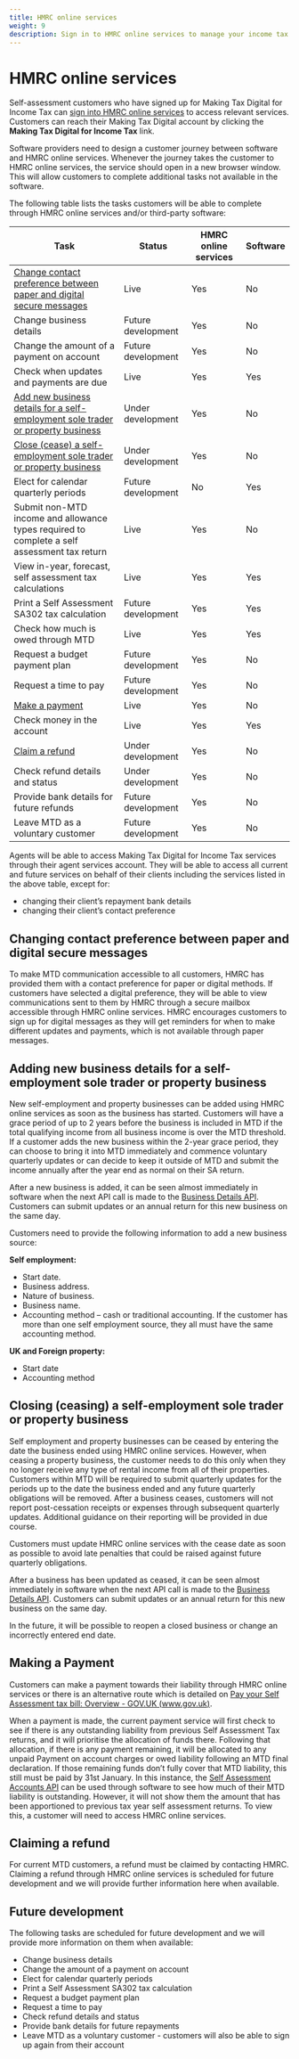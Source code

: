 ```yaml
---
title: HMRC online services
weight: 9
description: Sign in to HMRC online services to manage your income tax.
---
```


<!--- Section owner: MTD Programme --->

# HMRC online services
Self-assessment customers who have signed up for Making Tax Digital for Income Tax can [sign into HMRC online services](https://www.gov.uk/log-in-register-hmrc-online-services) to access relevant services. Customers can reach their Making Tax Digital account by clicking the **Making Tax Digital for Income Tax** link.

Software providers need to design a customer journey between software and HMRC online services. Whenever the journey takes the customer to HMRC online services, the service should open in a new browser window. This will allow customers to complete additional tasks not available in the software.

The following table lists the tasks customers will be able to complete through HMRC online services and/or third-party software:

| Task                                                                                                                                                             | Status             | HMRC online services | Software |
| ---------------------------------------------------------------------------------------------------------------------------------------------------------------- | ------------------ | -------------------- | -------- |
| [Change contact preference between paper and digital secure messages](#changing-contact-preference-between-paper-and-digital-secure-messages)                                                                                        | Live               | Yes                  | No       |
| Change business details                                                                                                                                    | Future development | Yes                  | No       |
| Change the amount of a payment on account                                                                                                                        | Future development | Yes                  | No       |
| Check when updates and payments are due                                                                                                                    | Live               | Yes                  | Yes      |
| [Add new business details for a self-employment sole trader or property business](#adding-new-business-details-for-a-self-employment-sole-trader-or-property-business)                                                                                                                             | Under development  | Yes                  | No       |
| [Close (cease) a self-employment sole trader or property business](#closing-ceasing-a-self-employment-sole-trader-or-property-business)                                                                                               | Under development  | Yes                  | No       |
| Elect for calendar quarterly periods                                                                                                               | Future development | No                   | Yes      |
| Submit non-MTD income and allowance types required to complete a self assessment tax return                                                                                                                                | Live               | Yes                  | No       |
| View in-year, forecast, self assessment tax calculations                                                                                                         | Live               | Yes                  | Yes      |
| Print a Self Assessment SA302 tax calculation | Future development | Yes                  | Yes      |
| Check how much is owed through MTD                                                                                                                              | Live               | Yes                  | Yes      |
| Request a budget payment plan                                                                                                                                    | Future development | Yes                  | No       |
| Request a time to pay                                                                                                                                            | Future development | Yes                  | No       |
| [Make a payment](#making-a-payment)                                                                                                                                                   | Live               | Yes                  | No       |
| Check money in the account                                                                                                                                     | Live               | Yes                  | Yes      |
| [Claim a refund](#claiming-a-refund)                                                                                                                                                | Under development  | Yes                  | No       |
| Check refund details and status                                                                                                                               | Under development  | Yes                  | No       |
| Provide bank details for future refunds                                                                                                                                  | Future development | Yes                  | No       |
| Leave MTD as a voluntary customer                                                                                                                                | Future development | Yes                  | No       |

Agents will be able to access Making Tax Digital for Income Tax services through their agent services account. They will be able to access all current and future services on behalf of their clients including the services listed in the above table, except for:

- changing their client’s repayment bank details 
- changing their client’s contact preference

## Changing contact preference between paper and digital secure messages

To make MTD communication accessible to all customers, HMRC has provided them with a contact preference for paper or digital methods.  If customers have selected a digital preference, they will be able to view communications sent to them by HMRC through a secure mailbox accessible through HMRC online services.  HMRC encourages customers to sign up for digital messages as they will get reminders for when to make different updates and payments, which is not available through paper messages. 

## Adding new business details for a self-employment sole trader or property business

New self-employment and property businesses can be added using HMRC online services as soon as the business has started. Customers will have a grace period of up to 2 years before the business is included in MTD if the total qualifying income from all business income is over the MTD threshold.  If a customer adds the new business within the 2-year grace period, they can choose to bring it into MTD immediately and commence voluntary quarterly updates or can decide to keep it outside of MTD and submit the income annually after the year end as normal on their SA return.

After a new business is added, it can be seen almost immediately in software when the next API call is made to the [Business Details API](https://developer.service.hmrc.gov.uk/api-documentation/docs/api/service/business-details-api/). Customers can submit updates or an annual return for this new business on the same day.

Customers need to provide the following information to add a new business source:

**Self employment:**

- Start date.
- Business address.
- Nature of business.
- Business name.
- Accounting method – cash or traditional accounting. If the customer has more than one self employment source, they all must have the same accounting method.

**UK and Foreign property:**

- Start date
- Accounting method

## Closing (ceasing) a self-employment sole trader or property business

Self employment and property businesses can be ceased by entering the date the business ended using HMRC online services. However, when ceasing a property business, the customer needs to do this only when they no longer receive any type of rental income from all of their properties. Customers within MTD will be required to submit quarterly updates for the periods up to the date the business ended and any future quarterly obligations will be removed. After a business ceases, customers will not report post-cessation receipts or expenses through subsequent quarterly updates. Additional guidance on their reporting will be provided in due course.

Customers must update HMRC online services with the cease date as soon as possible to avoid late penalties that could be raised against future quarterly obligations. 

After a business has been updated as ceased, it can be seen almost immediately in software when the next API call is made to the [Business Details API](https://developer.service.hmrc.gov.uk/api-documentation/docs/api/service/business-details-api/). Customers can submit updates or an annual return for this new business on the same day.

In the future, it will be possible to reopen a closed business or change an incorrectly entered end date.

## Making a Payment

Customers can make a payment towards their liability through HMRC online services or there is an alternative route which is detailed on [Pay your Self Assessment tax bill: Overview - GOV.UK (www.gov.uk)](https://www.gov.uk/pay-self-assessment-tax-bill?_ga=2.87410077.442895640.1693813671-569616403.1678098699&_gl=1*xnov4c*_ga*NTY5NjE2NDAzLjE2NzgwOTg2OTk.*_ga_Y4LWMWY6WS*MTY5NDAxMTU5Ny43LjEuMTY5NDAxMTYwOS4wLjAuMA..). 

When a payment is made, the current payment service will first check to see if there is any outstanding liability from previous Self Assessment Tax returns, and it will prioritise the allocation of funds there.  Following that allocation, if there is any payment remaining, it will be allocated to any unpaid Payment on account charges  or  owed liability following an MTD final declaration.  If those remaining funds don’t fully cover that MTD liability, this still must  be paid by 31st January.  In this instance, the [Self Assessment Accounts API](https://developer.service.hmrc.gov.uk/api-documentation/docs/api/service/self-assessment-accounts-api/) can be used through software to see how much of their MTD liability is outstanding. However, it will not show them the amount that has been apportioned to previous tax year self assessment returns.  To view this, a customer will need to access HMRC online services.   

## Claiming a refund

For current MTD customers, a refund must be claimed by contacting HMRC. Claiming a refund through HMRC online services is scheduled for future development and we will provide further information here when available. 

## Future development
The following tasks are scheduled for future development and we will provide more information on them when available:

- Change business details
- Change the amount of a payment on account
- Elect for calendar quarterly periods
- Print a Self Assessment SA302 tax calculation
- Request a budget payment plan
- Request a time to pay
- Check refund details and status
- Provide bank details for future repayments
- Leave MTD as a voluntary customer  - customers will also be able to sign up again from their account


